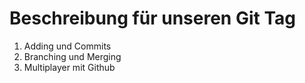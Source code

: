 # Beschreibung für unseren Git Tag


1. Adding und Commits
2. Branching und Merging
3. Multiplayer mit Github
